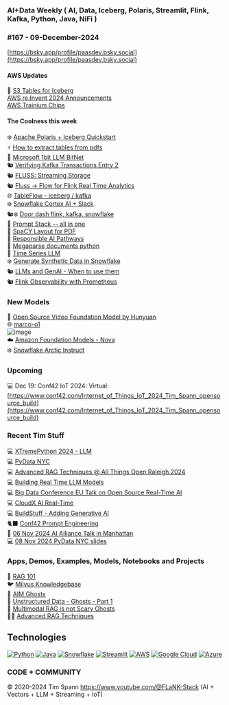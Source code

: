 ###  AI+Data Weekly ( AI, Data, Iceberg, Polaris, Streamlit, Flink, Kafka, Python, Java, NiFi )  
### #167 - 09-December-2024

[https://bsky.app/profile/paasdev.bsky.social](https://bsky.app/profile/paasdev.bsky.social)


#### AWS Updates

🧊 [S3 Tables for Iceberg](https://aws.amazon.com/blogs/aws/new-amazon-s3-tables-storage-optimized-for-analytics-workloads/)<br/>
[AWS re:Invent 2024 Announcements](https://aws.amazon.com/blogs/aws/top-announcements-of-aws-reinvent-2024/)<br/>
[AWS Trainium Chips](https://aws.amazon.com/blogs/aws/amazon-ec2-trn2-instances-and-trn2-ultraservers-for-aiml-training-and-inference-is-now-available/)<br/>


#### The Coolness this week
❄️ [Apache Polaris + Iceberg Quickstart](https://polaris.apache.org/in-dev/unreleased/quickstart/)<br/>
⚡️ [How to extract tables from pdfs](https://unstract.com/blog/extract-tables-from-pdf-python/)<br/>
🚀 [Microsoft 1bit LLM BitNet](https://github.com/microsoft/BitNet)<br/>
🐿️ [Verifying Kafka Transactions Entry 2](https://jack-vanlightly.com/analyses/2024/12/3/verifying-kafka-transactions-diary-entry-2-writing-an-initial-tla-spec)<br/>
🐿️ [FLUSS:  Streaming Storage](https://www.ververica.com/blog/introducing-fluss)<br/>
🐿️ [Fluss -> Flow for Flink Real Time Analytics](https://alibaba.github.io/fluss-docs/docs/quickstart/flink/)<br/>
🌐 [TableFlow - iceberg / kafka](https://www.confluent.io/product/tableflow/)<br/>
❄️ [Snowflake Cortex AI + Slack](https://medium.com/snowflake/integrate-snowflake-cortex-analyst-rest-api-with-slack-0b70bde3cb7b)<br/>
🐿️❄️ [Door dash flink, kafka, snowflake](https://vutr.substack.com/p/doordashs-real-time-processing-system?r=2rj6sg&utm_campaign=post&utm_medium=web&triedRedirect=true)<br/>
🧠 [Prompt Stack -- all in one](https://github.com/sshh12/prompt-stack)<br/>
🔌 [SpaCY Layout for PDF](https://github.com/explosion/spacy-layout)<br/>
📱 [Responsible AI Pathways](https://lfaidata.foundation/blog/2024/11/18/responsible-ai-pathways/)<br/>
📼 [Megaparse documents python](https://github.com/QuivrHQ/MegaParse)<br/>
🔌 [Time Series LLM](https://www.bigdatawire.com/2024/12/02/the-evolution-of-time-series-models-ai-leading-a-new-forecasting-era/)<br/>
❄️ [Generate Synthetic Data in Snowflake](https://docs.snowflake.com/en/sql-reference/stored-procedures/generate_synthetic_data)<br/>
🐿️ [LLMs and GenAI - When to use them](https://www.bigdatawire.com/2024/11/27/llms-and-genai-when-to-use-them/)<br/>
🐿️ [Flink Observability with Prometheus](https://www.youtube.com/watch?v=trhsC9tcGU4)<br/>

### New Models

📼 [Open Source Video Foundation Model by Hunyuan](https://huggingface.co/tencent/HunyuanVideo)<br/>
🌐 [marco-o1](https://github.com/AIDC-AI/Marco-o1)<br/>![image](https://github.com/user-attachments/assets/01d3ce53-20c4-4550-8ed4-289b582bddfb)<br/>
☁️ [Amazon Foundation Models - Nova](https://aws.amazon.com/ai/generative-ai/nova/)<br/>
❄️ [Snowflake Arctic Instruct](https://huggingface.co/Snowflake/snowflake-arctic-instruct)<br/>



### Upcoming

💻 Dec 19: Conf42 IoT 2024: Virtual: [https://www.conf42.com/Internet_of_Things_IoT_2024_Tim_Spann_opensource_build](https://www.conf42.com/Internet_of_Things_IoT_2024_Tim_Spann_opensource_build)


### Recent Tim Stuff
💻 [XTremePython 2024 - LLM](https://www.youtube.com/watch?v=26MeBw0OqoE&pp=ygUJVGltIFNwYW5u)<br/>
💻 [PyData NYC](https://www.youtube.com/watch?v=Y8ULCnhHikA&pp=ygUPIlRpbW90aHkgU3Bhbm4i)<br/>
💻 [Advanced RAG Techniques @ All Things Open Raleigh 2024](https://youtu.be/e4mYw6z5LlI?si=K2OmM0T3uuEolI7j)<br/>
💻 [Building Real Time LLM Models](https://www.youtube.com/watch?v=Y1JeOrJIoKI&pp=ygUPIlRpbW90aHkgU3Bhbm4i)<br/>
💻 [Big Data Conference EU Talk on Open Source Real-Time AI](https://www.slideshare.net/slideshow/2024nov20-bigdataeu-realtimeaiwithopensource/273466070)<br/>
💻 [CloudX AI Real-Time](https://www.slideshare.net/slideshow/tspann-2024-nov-cloudx-adding-generative-ai-to-real-time-streaming-pipelines/273315207)<br/>
💻 [BuildStuff - Adding Generative AI](https://www.slideshare.net/slideshow/2024-nov-buildstuff-adding-generative-ai-to-real-time-streaming-pipelines/273279957)<br/>
🐈‍⬛ [Conf42 Prompt Engineering](https://www.youtube.com/watch?v=n3YWbT_oVVc)<br/>
🥑 [06 Nov 2024 AI Alliance Talk in Manhattan](https://www.slideshare.net/slideshow/tspann06-nov-2024_ai-alliance_nyc_-intro-to-data-prep-kit-and-open-source-rag/273079590)<br/>
💻 [08 Nov 2024 PyData NYC slides](https://www.slideshare.net/slideshow/tspann08-nov-2024_pydatanyc_unstructured-data-processing-with-a-raspberry-pi-ai-kit-and-python/273076376)<br/>

### Apps, Demos, Examples, Models, Notebooks and Projects
🐍 [RAG 101](https://medium.com/@tspann/step-by-step-rag-101-with-milvus-813477a4e88d)<br/>
🐦 [Milvus Knowledgebase](https://github.com/tspannhw/AIM-Milvus-KB)<br/>
👻 [AIM Ghosts](https://github.com/tspannhw/AIM-Ghosts)<br/>
🚕 [Unstructured Data - Ghosts - Part 1](https://www.youtube.com/watch?v=5nCDzF4EVlA)<br/>
🤖 [Multimodal RAG is not Scary Ghosts](https://dzone.com/articles/multimodal-rag-is-not-scary-ghosts-are-scary)<br/>
✍🏼 [Advanced RAG Techniques](https://thenewstack.io/advanced-retrieval-augmented-generation-rag-techniques/)<br/>

## Technologies
[![Python](https://img.shields.io/badge/Python-3776AB?style=flat&logo=python&logoColor=white)](https://www.python.org/)
[![Java](https://img.shields.io/badge/Java-007396?style=flat&logo=java&logoColor=white)](https://www.java.com/)
[![Snowflake](https://img.shields.io/badge/Snowflake-666666?style=flat&logo=snowflake&logoColor=white)](https://www.snowflake.com/)
[![Streamlit](https://img.shields.io/badge/Streamlit-FF4F5A?style=flat&logo=streamlit&logoColor=white)](https://www.streamlit.io/)
[![AWS](https://img.shields.io/badge/AWS-232F3E?style=flat&logo=amazon-aws&logoColor=white)](https://aws.amazon.com/)
[![Google Cloud](https://img.shields.io/badge/Google%20Cloud-4285F4?style=flat&logo=google-cloud&logoColor=white)](https://cloud.google.com/)
[![Azure](https://img.shields.io/badge/Azure-0089D6?style=flat&logo=microsoft-azure&logoColor=white)](https://azure.microsoft.com/)

### CODE + COMMUNITY 
&copy; 2020-2024 Tim Spann  https://www.youtube.com/@FLaNK-Stack
(AI +  Vectors + LLM + Streaming + IoT)  

